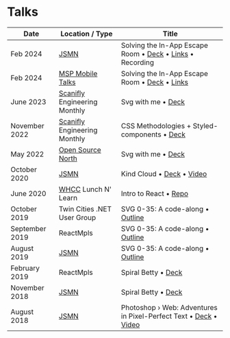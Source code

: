 # Talks

| Date           | Location / Type                                              | Title                                                                                                                                                                                                                                    |
| -------------- | ------------------------------------------------------------ | ---------------------------------------------------------------------------------------------------------------------------------------------------------------------------------------------------------------------------------------- |
| Feb 2024       | [JSMN](https://www.meetup.com/javascriptmn/)                 | Solving the In-App Escape Room • [Deck](https://docs.google.com/presentation/d/164ccPOlj4UCtv7avvnwv_2jJ2utPGIEdXfFaAs6AGvM/edit?usp=sharing) • [Links](https://github.com/shalanah/talks/blob/master/2024-02_Inapp_JSMN.md) • Recording |
| Feb 2024       | [MSP Mobile Talks](https://www.meetup.com/msp-mobile-talks/) | Solving the In-App Escape Room • [Deck](https://docs.google.com/presentation/d/1yZehD-vV_EJGyE3WBSfoEVgGf39kY0iR4qkMODHE2eE/edit?usp=sharing) • [Links](https://github.com/shalanah/talks/blob/master/2024-02_Inapp_MspMobileTalks.md)   |
| June 2023      | [Scanifly](https://scanifly.com/) Engineering Monthly        | Svg with me • [Deck](https://github.com/shalanah/svgwithme-osn)                                                                                                                                                                          |
| November 2022  | [Scanifly](https://scanifly.com/) Engineering Monthly        | CSS Methodologies + Styled-components • [Deck](https://docs.google.com/presentation/d/1YqK03Y0LKiYEUtsC2c0nsLRDqDT8J-s3WbL70giKBQ0/edit?usp=sharing)                                                                                     |
| May 2022       | [Open Source North](https://opensourcenorth.com/)            | Svg with me • [Deck](https://github.com/shalanah/svgwithme-osn)                                                                                                                                                                          |
| October 2020   | [JSMN](https://javascriptmn.com/)                            | Kind Cloud • [Deck](https://jsmn.kindcloud.app) • [Video](https://www.youtube.com/watch?v=KEWTcc4kZdo&t=994s)                                                                                                                            |
| June 2020      | [WHCC](https://www.whcc.com/) Lunch N' Learn                 | Intro to React • [Repo](https://github.com/shalanah/intro-to-react)                                                                                                                                                                      |
| October 2019   | Twin Cities .NET User Group                                  | SVG 0-35: A code-along • [Outline](./2019-10_SVG-0-35_Net.md)                                                                                                                                                                            |
| September 2019 | ReactMpls                                                    | SVG 0-35: A code-along • [Outline](./2019-09_SVG-0-35_ReactMpls.md)                                                                                                                                                                      |
| August 2019    | [JSMN](https://javascriptmn.com/)                            | SVG 0-35: A code-along • [Outline](./2019-08_SVG-0-35_JSMN.md)                                                                                                                                                                           |
| February 2019  | ReactMpls                                                    | Spiral Betty • [Deck](https://docs.google.com/presentation/d/1-kLNUhVkpo2nxZsraMpHcjtfItZTqFkVUC3hmJU1orQ/edit?usp=sharing)                                                                                                              |
| November 2018  | [JSMN](https://javascriptmn.com/)                            | Spiral Betty • [Deck](https://docs.google.com/presentation/d/1-kLNUhVkpo2nxZsraMpHcjtfItZTqFkVUC3hmJU1orQ/edit?usp=sharing)                                                                                                              |
| August 2018    | [JSMN](https://javascriptmn.com/)                            | Photoshop › Web: Adventures in Pixel-Perfect Text • [Deck](https://docs.google.com/presentation/d/1Vk0OnUSUkvvBIiQdzJVvtHMCjGAWYWwf6r5c2N0_33g/edit#slide=id.g242018ca03_0_0) • [Video](https://www.youtube.com/watch?v=dEzZF6LSTA0&)    |

